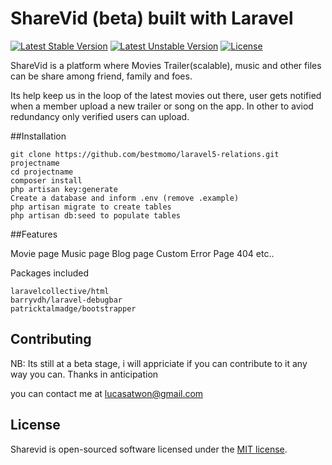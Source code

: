 # ShareVid (beta) built with Laravel

[![Latest Stable Version](https://poser.pugx.org/laravel/framework/v/stable.svg)](https://packagist.org/packages/laravel/framework)
[![Latest Unstable Version](https://poser.pugx.org/laravel/framework/v/unstable.svg)](https://packagist.org/packages/laravel/framework)
[![License](https://poser.pugx.org/laravel/framework/license.svg)](https://packagist.org/packages/laravel/framework)

ShareVid is a platform where Movies Trailer(scalable), music and other files can be share among friend, family and foes.

Its help keep us in the loop of the latest movies out there, user gets notified when a member upload a new trailer or song on the app. In other to aviod redundancy only verified users can upload.

##Installation

    git clone https://github.com/bestmomo/laravel5-relations.git projectname
    cd projectname
    composer install
    php artisan key:generate
    Create a database and inform .env (remove .example)
    php artisan migrate to create tables
    php artisan db:seed to populate tables

##Features

   Movie page
   Music page
   Blog page
   Custom Error Page 404
   etc..

Packages included

    laravelcollective/html
    barryvdh/laravel-debugbar
    patricktalmadge/bootstrapper


## Contributing

NB: Its still at a beta stage, i will appriciate if you can contribute to it any way you can.
Thanks in anticipation

you can contact me at lucasatwon@gmail.com



## License

Sharevid is open-sourced software licensed under the [MIT license](http://opensource.org/licenses/MIT).
